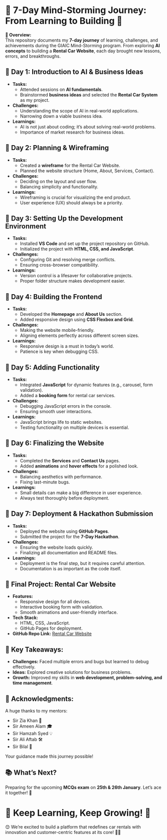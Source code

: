 # **🚀 7-Day Mind-Storming Journey: From Learning to Building 🚀**  

**🌟 Overview:**  
This repository documents my **7-day journey** of learning, challenges, and achievements during the GIAIC Mind-Storming program. From exploring **AI concepts** to building a **Rental Car Website**, each day brought new lessons, errors, and breakthroughs.  


## **📅 Day 1: Introduction to AI & Business Ideas**  
- **Tasks:**  
  - Attended sessions on **AI fundamentals**.  
  - Brainstormed **business ideas** and selected the **Rental Car System** as my project.  
- **Challenges:**  
  - Understanding the scope of AI in real-world applications.  
  - Narrowing down a viable business idea.  
- **Learnings:**  
  - AI is not just about coding; it’s about solving real-world problems.  
  - Importance of market research for business ideas.  


## **📅 Day 2: Planning & Wireframing**  
- **Tasks:**  
  - Created a **wireframe** for the Rental Car Website.  
  - Planned the website structure (Home, About, Services, Contact).  
- **Challenges:**  
  - Deciding on the layout and user flow.  
  - Balancing simplicity and functionality.  
- **Learnings:**  
  - Wireframing is crucial for visualizing the end product.  
  - User experience (UX) should always be a priority.  

## **📅 Day 3: Setting Up the Development Environment**  
- **Tasks:**  
  - Installed **VS Code** and set up the project repository on GitHub.  
  - Initialized the project with **HTML, CSS, and JavaScript**.  
- **Challenges:**  
  - Configuring Git and resolving merge conflicts.  
  - Ensuring cross-browser compatibility.  
- **Learnings:**  
  - Version control is a lifesaver for collaborative projects.  
  - Proper folder structure makes development easier.  

## **📅 Day 4: Building the Frontend**  
- **Tasks:**  
  - Developed the **Homepage** and **About Us** section.  
  - Added responsive design using **CSS Flexbox and Grid**.  
- **Challenges:**  
  - Making the website mobile-friendly.  
  - Aligning elements perfectly across different screen sizes.  
- **Learnings:**  
  - Responsive design is a must in today’s world.  
  - Patience is key when debugging CSS.  

## **📅 Day 5: Adding Functionality**  
- **Tasks:**  
  - Integrated **JavaScript** for dynamic features (e.g., carousel, form validation).  
  - Added a **booking form** for rental car services.  
- **Challenges:**  
  - Debugging JavaScript errors in the console.  
  - Ensuring smooth user interactions.  
- **Learnings:**  
  - JavaScript brings life to static websites.  
  - Testing functionality on multiple devices is essential.  

## **📅 Day 6: Finalizing the Website**  
- **Tasks:**  
  - Completed the **Services** and **Contact Us** pages.  
  - Added **animations** and **hover effects** for a polished look.  
- **Challenges:**  
  - Balancing aesthetics with performance.  
  - Fixing last-minute bugs.  
- **Learnings:**  
  - Small details can make a big difference in user experience.  
  - Always test thoroughly before deployment.  

## **📅 Day 7: Deployment & Hackathon Submission**  
- **Tasks:**  
  - Deployed the website using **GitHub Pages**.  
  - Submitted the project for the **7-Day Hackathon**.  
- **Challenges:**  
  - Ensuring the website loads quickly.  
  - Finalizing all documentation and README files.  
- **Learnings:**  
  - Deployment is the final step, but it requires careful attention.  
  - Documentation is as important as the code itself.  

## **🌟 Final Project: Rental Car Website**  
- **Features:**  
  - Responsive design for all devices.  
  - Interactive booking form with validation.  
  - Smooth animations and user-friendly interface.  
- **Tech Stack:**  
  - HTML, CSS, JavaScript.  
  - GitHub Pages for deployment.  
- **GitHub Repo Link:** [Rental Car Website]()  

## **🚀 Key Takeaways:**  
- **Challenges:** Faced multiple errors and bugs but learned to debug effectively.  
- **Ideas:** Explored creative solutions for business problems.  
- **Growth:** Improved my skills in **web development, problem-solving, and time management**.  

## **🙏 Acknowledgments:**  
A huge thanks to my mentors:  
- Sir Zia Khan 🌌  
- Sir Ameen Alam 🎓  
- Sir Hamzah Syed 💡  
- Sir Ali Aftab 🛠️  
- Sir Bilal 🎯  

Your guidance made this journey possible!  


## **📚 What’s Next?**  
Preparing for the upcoming **MCQs exam** on **25th & 26th January**. Let’s ace it together! 💪  


# **🚀 Keep Learning, Keep Growing! 🚀**  
 😊
We’re excited to build a platform that redefines car rentals with innovation and customer-centric features at its core! 🚗✨
